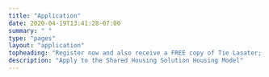 ```yaml
---
title: "Application"
date: 2020-04-19T13:41:28-07:00
summary: " "
type: "pages"
layout: "application"
topheading: "Register now and also receive a FREE copy of Tie Lasater; 4 Keys to Wealth"
description: "Apply to the Shared Housing Solution Housing Model"
---
```

